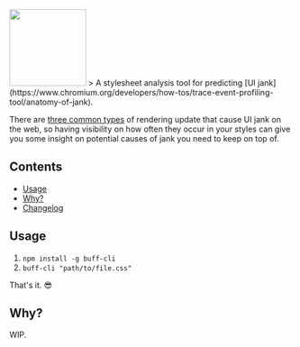 <img src="https://cdn.rawgit.com/doot0/buff/develop/buff-logo.svg" width="136"/>
> A stylesheet analysis tool for predicting [UI jank](https://www.chromium.org/developers/how-tos/trace-event-profiling-tool/anatomy-of-jank).

There are [three common types](#why) of rendering update that cause UI jank on the web, so having visibility on how often they occur in your styles can give you some insight on potential causes of jank you need to keep on top of.

## Contents
 - [Usage](#usage)
 - [Why?](#why)
 - [Changelog](./changelog.md)

## Usage

1. `npm install -g buff-cli`
2. `buff-cli "path/to/file.css"`

That's it. 😎

## Why?
WIP.
